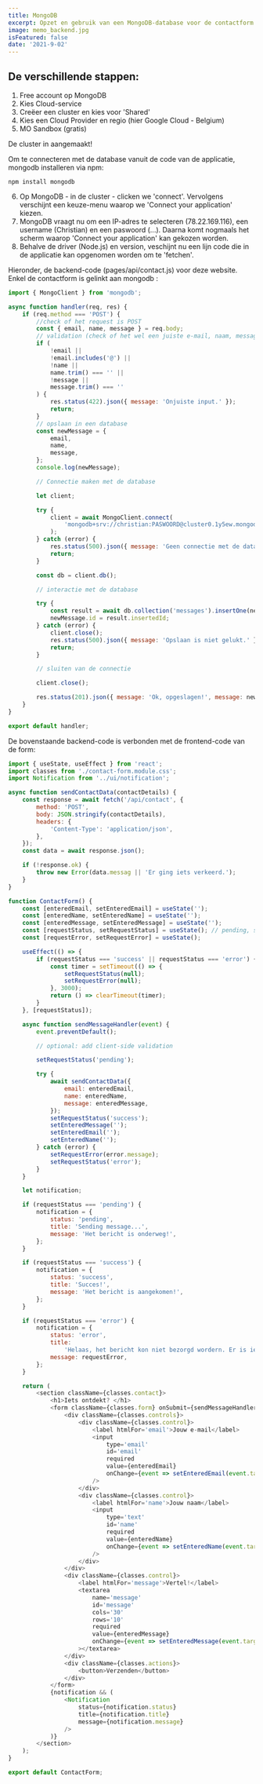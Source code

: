 ```yaml
---
title: MongoDB
excerpt: Opzet en gebruik van een MongoDB-database voor de contactform in deze website (React en Next.js)
image: memo_backend.jpg
isFeatured: false
date: '2021-9-02'
---
```


## De verschillende stappen:

1. Free account op MongoDB
2. Kies Cloud-service
3. Creëer een cluster en kies voor 'Shared'
4. Kies een Cloud Provider en regio (hier Google Cloud - Belgium)
5. MO Sandbox (gratis)

De cluster in aangemaakt!

Om te connecteren met de database vanuit de code van de applicatie, mongodb installeren via npm:

```npm
npm install mongodb
```

6. Op MongoDB - in de cluster - clicken we 'connect'. Vervolgens verschijnt een keuze-menu waarop we 'Connect your application' kiezen.
7. MongoDB vraagt nu om een IP-adres te selecteren (78.22.169.116), een username (Christian) en een paswoord (...). Daarna komt nogmaals het scherm waarop 'Connect your application' kan gekozen worden.
8. Behalve de driver (Node.js) en version, veschijnt nu een lijn code die in de applicatie kan opgenomen worden om te 'fetchen'.

Hieronder, de backend-code (pages/api/contact.js) voor deze website. Enkel de contactform is gelinkt aan mongodb :

```js
import { MongoClient } from 'mongodb';

async function handler(req, res) {
	if (req.method === 'POST') {
		//check of het request is POST
		const { email, name, message } = req.body;
		// validation (check of het wel een juiste e-mail, naam, message is)
		if (
			!email ||
			!email.includes('@') ||
			!name ||
			name.trim() === '' ||
			!message ||
			message.trim() === ''
		) {
			res.status(422).json({ message: 'Onjuiste input.' });
			return;
		}
		// opslaan in een database
		const newMessage = {
			email,
			name,
			message,
		};
		console.log(newMessage);

		// Connectie maken met de database

		let client;

		try {
			client = await MongoClient.connect(
				'mongodb+srv://christian:PASWOORD@cluster0.1y5ew.mongodb.net/myFirstDatabase?retryWrites=true&w=majority'
			);
		} catch (error) {
			res.status(500).json({ message: 'Geen connectie met de database.' });
			return;
		}

		const db = client.db();

		// interactie met de database

		try {
			const result = await db.collection('messages').insertOne(newMessage);
			newMessage.id = result.insertedId;
		} catch (error) {
			client.close();
			res.status(500).json({ message: 'Opslaan is niet gelukt.' });
			return;
		}

		// sluiten van de connectie

		client.close();

		res.status(201).json({ message: 'Ok, opgeslagen!', message: newMessage });
	}
}

export default handler;
```

De bovenstaande backend-code is verbonden met de frontend-code van de form:

```js
import { useState, useEffect } from 'react';
import classes from './contact-form.module.css';
import Notification from '../ui/notification';

async function sendContactData(contactDetails) {
	const response = await fetch('/api/contact', {
		method: 'POST',
		body: JSON.stringify(contactDetails),
		headers: {
			'Content-Type': 'application/json',
		},
	});
	const data = await response.json();

	if (!response.ok) {
		throw new Error(data.messag || 'Er ging iets verkeerd.');
	}
}

function ContactForm() {
	const [enteredEmail, setEnteredEmail] = useState('');
	const [enteredName, setEnteredName] = useState('');
	const [enteredMessage, setEnteredMessage] = useState('');
	const [requestStatus, setRequestStatus] = useState(); // pending, success, error
	const [requestError, setRequestError] = useState();

	useEffect(() => {
		if (requestStatus === 'success' || requestStatus === 'error') {
			const timer = setTimeout(() => {
				setRequestStatus(null);
				setRequestError(null);
			}, 3000);
			return () => clearTimeout(timer);
		}
	}, [requestStatus]);

	async function sendMessageHandler(event) {
		event.preventDefault();

		// optional: add client-side validation

		setRequestStatus('pending');

		try {
			await sendContactData({
				email: enteredEmail,
				name: enteredName,
				message: enteredMessage,
			});
			setRequestStatus('success');
			setEnteredMessage('');
			setEnteredEmail('');
			setEnteredName('');
		} catch (error) {
			setRequestError(error.message);
			setRequestStatus('error');
		}
	}

	let notification;

	if (requestStatus === 'pending') {
		notification = {
			status: 'pending',
			title: 'Sending message...',
			message: 'Het bericht is onderweg!',
		};
	}

	if (requestStatus === 'success') {
		notification = {
			status: 'success',
			title: 'Succes!',
			message: 'Het bericht is aangekomen!',
		};
	}

	if (requestStatus === 'error') {
		notification = {
			status: 'error',
			title:
				'Helaas, het bericht kon niet bezorgd wordern. Er is iets verkeerd gelopen',
			message: requestError,
		};
	}

	return (
		<section className={classes.contact}>
			<h1>Iets ontdekt? </h1>
			<form className={classes.form} onSubmit={sendMessageHandler}>
				<div className={classes.controls}>
					<div className={classes.control}>
						<label htmlFor='email'>Jouw e-mail</label>
						<input
							type='email'
							id='email'
							required
							value={enteredEmail}
							onChange={event => setEnteredEmail(event.target.value)}
						/>
					</div>
					<div className={classes.control}>
						<label htmlFor='name'>Jouw naam</label>
						<input
							type='text'
							id='name'
							required
							value={enteredName}
							onChange={event => setEnteredName(event.target.value)}
						/>
					</div>
				</div>
				<div className={classes.control}>
					<label htmlFor='message'>Vertel!</label>
					<textarea
						name='message'
						id='message'
						cols='30'
						rows='10'
						required
						value={enteredMessage}
						onChange={event => setEnteredMessage(event.target.value)}
					></textarea>
				</div>
				<div className={classes.actions}>
					<button>Verzenden</button>
				</div>
			</form>
			{notification && (
				<Notification
					status={notification.status}
					title={notification.title}
					message={notification.message}
				/>
			)}
		</section>
	);
}

export default ContactForm;
```
